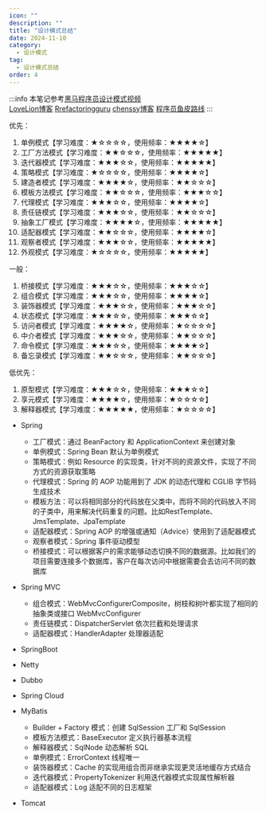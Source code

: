```yaml
---
icon: ""
description: ""
title: "设计模式总结"
date: 2024-11-10
category:
  - 设计模式
tag: 
  - 设计模式总结
order: 4
---
```

:::info
本笔记参考[黑马程序员设计模式视频](https://www.bilibili.com/video/BV1Np4y1z7BU?vd_source=834d9d69a86c55d6acbaf9e5dbe37bb2&spm_id_from=333.788.videopod.episodes)  
[LoveLion博客](https://blog.csdn.net/lovelion/article/details/17517213) 
[Rrefactoringguru](https://refactoringguru.cn/) 
[chenssy博客](https://www.cnblogs.com/chenssy/p/3357683.html) 
[程序员鱼皮路线](http://www.techzhang.cn/%E8%AE%BE%E8%AE%A1%E6%A8%A1%E5%BC%8F%E5%AD%A6%E4%B9%A0%E8%B7%AF%E7%BA%BF-by-%E7%A8%8B%E5%BA%8F%E5%91%98%E9%B1%BC%E7%9A%AE/)
:::

优先：

1. 单例模式【学习难度：★☆☆☆☆，使用频率：★★★★☆】
2. 工厂方法模式【学习难度：★★☆☆☆，使用频率：★★★★★】
3. 迭代器模式【学习难度：★★★☆☆，使用频率：★★★★★】
4. 策略模式【学习难度：★☆☆☆☆，使用频率：★★★★☆】
5. 建造者模式【学习难度：★★★★☆，使用频率：★★☆☆☆】
6. 模板方法模式【学习难度：★★☆☆☆，使用频率：★★★☆☆】
7. 代理模式【学习难度：★★★☆☆，使用频率：★★★★☆】
8. 责任链模式【学习难度：★★★☆☆，使用频率：★★☆☆☆】
9. 抽象工厂模式【学习难度：★★★★☆，使用频率：★★★★★】
10. 适配器模式【学习难度：★★☆☆☆，使用频率：★★★★☆】
11. 观察者模式【学习难度：★★★☆☆，使用频率：★★★★★】
12. 外观模式【学习难度：★☆☆☆☆，使用频率：★★★★★】

一般：

1. 桥接模式【学习难度：★★★☆☆，使用频率：★★★☆☆】
2. 组合模式【学习难度：★★★☆☆，使用频率：★★★★☆】
3. 装饰器模式【学习难度：★★★☆☆，使用频率：★★★☆☆】
4. 状态模式【学习难度：★★★☆☆，使用频率：★★★☆☆】
5. 访问者模式【学习难度：★★★★☆，使用频率：★☆☆☆☆】
6. 中介者模式【学习难度：★★★☆☆，使用频率：★★☆☆☆】
7. 命令模式【学习难度：★★★☆☆，使用频率：★★★★☆】
8. 备忘录模式【学习难度：★★☆☆☆，使用频率：★★☆☆☆】

低优先：

1. 原型模式【学习难度：★★★☆☆，使用频率：★★★☆☆】
2. 享元模式【学习难度：★★★★☆，使用频率：★☆☆☆☆】
3. 解释器模式【学习难度：★★★★★，使用频率：★☆☆☆☆】


- Spring
    - 工厂模式：通过 BeanFactory 和 ApplicationContext 来创建对象
    - 单例模式：Spring Bean 默认为单例模式
    - 策略模式：例如 Resource 的实现类，针对不同的资源文件，实现了不同方式的资源获取策略
    - 代理模式：Spring 的 AOP 功能用到了 JDK 的动态代理和 CGLIB 字节码生成技术
    - 模板方法：可以将相同部分的代码放在父类中，而将不同的代码放入不同的子类中，用来解决代码重复的问题。比如RestTemplate、JmsTemplate、JpaTemplate
    - 适配器模式：Spring AOP 的增强或通知（Advice）使用到了适配器模式
    - 观察者模式：Spring 事件驱动模型
    - 桥接模式：可以根据客户的需求能够动态切换不同的数据源。比如我们的项目需要连接多个数据库，客户在每次访问中根据需要会去访问不同的数据库
- Spring MVC
    - 组合模式：WebMvcConfigurerComposite，树枝和树叶都实现了相同的抽象类或接口 WebMvcConfigurer
    - 责任链模式：DispatcherServlet 依次拦截和处理请求
    - 适配器模式：HandlerAdapter 处理器适配
- SpringBoot

- Netty

- Dubbo

- Spring Cloud

- MyBatis
    - Builder + Factory 模式：创建 SqlSession 工厂和 SqlSession
    - 模板方法模式：BaseExecutor 定义执行器基本流程
    - 解释器模式：SqlNode 动态解析 SQL
    - 单例模式：ErrorContext 线程唯一
    - 装饰器模式：Cache 的实现用组合而非继承实现更灵活地缓存方式结合
    - 迭代器模式：PropertyTokenizer 利用迭代器模式实现属性解析器
    - 适配器模式：Log 适配不同的日志框架
- Tomcat